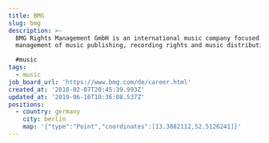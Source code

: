 ```yaml
---
title: BMG
slug: bmg
description: >-
  BMG Rights Management GmbH is an international music company focused on the
  management of music publishing, recording rights and music distribution.

  #music 
tags:
  - music
job_board_url: 'https://www.bmg.com/de/career.html'
created_at: '2018-02-07T20:45:39.993Z'
updated_at: '2019-06-16T10:36:08.537Z'
positions:
  - country: germany
    city: berlin
    map: '{"type":"Point","coordinates":[13.3882112,52.5126241]}'
---
```


